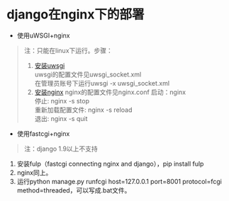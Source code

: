 # django在nginx下的部署


- 使用uWSGI+nginx
> 注：只能在linux下运行。步骤：
> 1. [安装uwsgi](http://uwsgi-docs.readthedocs.io/en/latest/Install.html)  <br/>
uwsgi的配置文件见uwsgi_socket.xml <br/>
在管理员账号下运行uwsgi -x uwsgi_socket.xml
> 2. [安装nginx](https://nginx.org/en/)
> nginx的配置文件见nginx.conf
启动：nginx <br />
停止: nginx -s stop <br />
重新加载配置文件: nginx -s reload <br />
退出: nginx -s quit
- 使用fastcgi+nginx
> 注：django 1.9以上不支持
1. 安装fulp（fastcgi connecting nginx and django），pip install fulp
2. nginx同上。
3. 运行python manage.py runfcgi host=127.0.0.1 port=8001 protocol=fcgi method=threaded，可以写成.bat文件。
